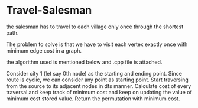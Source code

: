 # Travel-Salesman
the salesman has to travel to each village only once through the shortest path.

The problem to solve is that we have to visit each vertex exactly once with minimum edge cost in a graph.

the algorithm used is mentioned below and .cpp file is attached.


Consider city 1 (let say 0th node) as the starting and ending point. Since route is cyclic, we can consider any point as starting point.
Start traversing from the source to its adjacent nodes in dfs manner.
Calculate cost of every traversal and keep track of minimum cost and keep on updating the value of minimum cost stored value.
Return the permutation with minimum cost.
 
 
